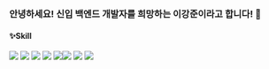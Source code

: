 ### 안녕하세요! 신입 백엔드 개발자를 희망하는 이강준이라고 합니다! 👋

#### ✨Skill

<img src="https://img.shields.io/badge/Java-6DB33F?style=flat-square&logo=Spring JPA&logoColor=white"/>
<img src="https://img.shields.io/badge/Spring-6DB33F?style=flat-square&logo=Spring&logoColor=white"/> <img src="https://img.shields.io/badge/Spring Boot-6DB33F?style=flat-square&logo=Spring Boot&logoColor=white"/> <img src="https://img.shields.io/badge/MariaDB-003545?style=flat-square&logo=MariaDB&logoColor=white"/> <img src="https://img.shields.io/badge/Spring Security-6DB33F?style=flat-square&logo=Spring Security&logoColor=white"/><img src="https://img.shields.io/badge/MySQL-4479A1?style=flat-square&logo=MySQL&logoColor=white"/>
<img src="https://img.shields.io/badge/Spring JPA-6DB33F?style=flat-square&logo=Spring JPA&logoColor=white"/>
<img src="https://img.shields.io/badge/Node.js-#5FA04E?style=flat-square&logo=Node.js&logoColor=white"/>



<!--
**LeeKangJun33/LeeKangJun33** is a ✨ _special_ ✨ repository because its `README.md` (this file) appears on your GitHub profile.

Here are some ideas to get you started:

- 🔭 I’m currently working on ...
- 🌱 I’m currently learning ...
- 👯 I’m looking to collaborate on ...
- 🤔 I’m looking for help with ...
- 💬 Ask me about ...
- 📫 How to reach me: ...
- 😄 Pronouns: ...
- ⚡ Fun fact: ...
-->
